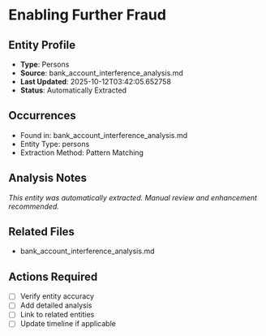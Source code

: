 # Enabling Further Fraud

## Entity Profile
- **Type**: Persons
- **Source**: bank_account_interference_analysis.md
- **Last Updated**: 2025-10-12T03:42:05.652758
- **Status**: Automatically Extracted

## Occurrences
- Found in: bank_account_interference_analysis.md
- Entity Type: persons
- Extraction Method: Pattern Matching

## Analysis Notes
*This entity was automatically extracted. Manual review and enhancement recommended.*

## Related Files
- bank_account_interference_analysis.md

## Actions Required
- [ ] Verify entity accuracy
- [ ] Add detailed analysis
- [ ] Link to related entities
- [ ] Update timeline if applicable
